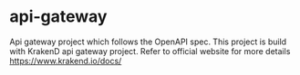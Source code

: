 # api-gateway
Api gateway project which follows the OpenAPI spec. This project is build with KrakenD api gateway project. 
Refer to official website for more details https://www.krakend.io/docs/